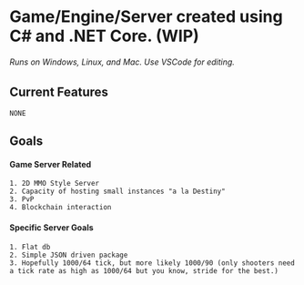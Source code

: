 # Game/Engine/Server created using C# and .NET Core. (WIP)
###### Runs on Windows, Linux, and Mac. Use VSCode for editing.

## Current Features
```
NONE
```
## Goals
#### Game Server Related
```
1. 2D MMO Style Server
2. Capacity of hosting small instances "a la Destiny"
3. PvP
4. Blockchain interaction
```
#### Specific Server Goals
```
1. Flat db
2. Simple JSON driven package
3. Hopefully 1000/64 tick, but more likely 1000/90 (only shooters need a tick rate as high as 1000/64 but you know, stride for the best.)
```